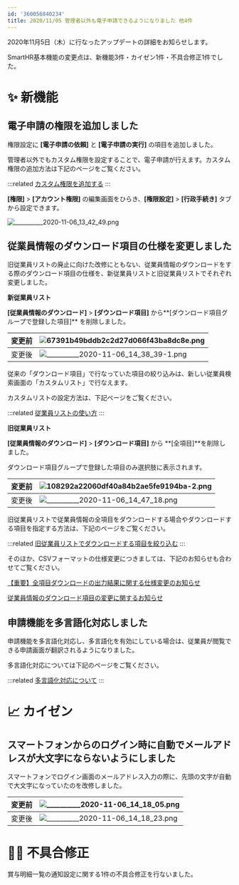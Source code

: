 ```yaml
---
id: '360056840234'
title: 2020/11/05 管理者以外も電子申請できるようになりました 他4件
---
```

2020年11月5日（木）に行なったアップデートの詳細をお知らせします。

SmartHR基本機能の変更点は、新機能3件・カイゼン1件・不具合修正1件でした。

# ✨ 新機能

## 電子申請の権限を追加しました

権限設定に **\[電子申請の依頼\]** と **\[電子申請の実行\]** の項目を追加しました。

管理者以外でもカスタム権限を設定することで、電子申請が行えます。カスタム権限の追加方法は下記のページをご覧ください。

:::related
[カスタム権限を追加する](https://knowledge.smarthr.jp/hc/ja/articles/360026106594)
:::

**\[権限\]** > **\[アカウント権限\]** の編集画面をひらき、**\[権限設定\]** > **\[行政手続き\]** タブから設定できます。

![__________2020-11-06_13_42_49.png](./__________2020-11-06_13_42_49.png)

## 従業員情報のダウンロード項目の仕様を変更しました

旧従業員リストの廃止に向けた改修にともない、従業員情報のダウンロードをする際のダウンロード項目の仕様を、新従業員リストと旧従業員リストでそれぞれ変更しました。

**新従業員リスト**

**\[従業員情報のダウンロード\]** \> **\[ダウンロード項目\]** から**\[ダウンロード項目グループで登録した項目\]** を削除しました。

| 変更前 | ![67391b49bddb2c2d27d066f43ba8dc8e.png](./67391b49bddb2c2d27d066f43ba8dc8e.png) |
| --- | --- |
| 変更後 | ![__________2020-11-06_14_38_39-1.png](./__________2020-11-06_14_38_39-1.png) |

従来の「ダウンロード項目」で行なっていた項目の絞り込みは、新しい従業員検索画面の「カスタムリスト」で行なえます。

カスタムリストの設定方法は、下記ページをご覧ください。

:::related
[従業員リストの使い方](https://knowledge.smarthr.jp/hc/ja/articles/360043824473)
:::

**旧従業員リスト**

**\[従業員情報のダウンロード\]** > **\[ダウンロード項目\]** から **\[全項目\]**を削除しました。

ダウンロード項目グループで登録した項目のみ選択肢に表示されます。

| 変更前 | ![108292a22060df40a84b2ae5fe9194ba-2.png](./108292a22060df40a84b2ae5fe9194ba-2.png) |
| --- | --- |
| 変更後 | ![__________2020-11-06_14_47_18.png](./__________2020-11-06_14_47_18.png) |

旧従業員リストで従業員情報の全項目をダウンロードする場合やダウンロードする項目を指定する方法は、下記のページをご覧ください。

:::related
[旧従業員リストでダウンロードする項目を絞り込む](https://knowledge.smarthr.jp/hc/ja/articles/360026265273)
:::

そのほか、CSVフォーマットの仕様変更につきましては、下記のお知らせも合わせてご覧ください。

[【重要】全項目ダウンロードの出力結果に関する仕様変更のお知らせ](https://smarthr.jp/update/21230)

[従業員情報のダウンロード項目の変更に関するお知らせ](https://smarthr.jp/update/20689)

## 申請機能を多言語化対応しました

申請機能を多言語化対応し、多言語化を有効にしている場合は、従業員が閲覧できる申請画面が翻訳されるようになりました。

多言語化対応については下記のページをご覧ください。

:::related
[多言語化対応について](https://knowledge.smarthr.jp/hc/ja/articles/360035659594)
:::

# 📈 カイゼン

## スマートフォンからのログイン時に自動でメールアドレスが大文字にならないようにしました

スマートフォンでログイン画面のメールアドレス入力の際に、先頭の文字が自動で大文字になっていたのを改修しました。

| 変更前 | ![__________2020-11-06_14_18_05.png](./__________2020-11-06_14_18_05.png) |
| --- | --- |
| 変更後 | ![__________2020-11-06_14_18_23.png](./__________2020-11-06_14_18_23.png) |

# 👨‍⚕️ 不具合修正

賞与明細一覧の通知設定に関する1件の不具合修正を行ないました。
